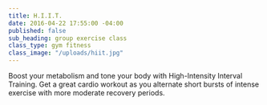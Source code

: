 ```yaml
---
title: H.I.I.T.
date: 2016-04-22 17:55:00 -04:00
published: false
sub_heading: group exercise class
class_type: gym fitness
class_image: "/uploads/hiit.jpg"
---
```


Boost your metabolism and tone your body with High-Intensity Interval Training. Get a great cardio workout as you alternate short bursts of intense exercise with more moderate recovery periods. 
